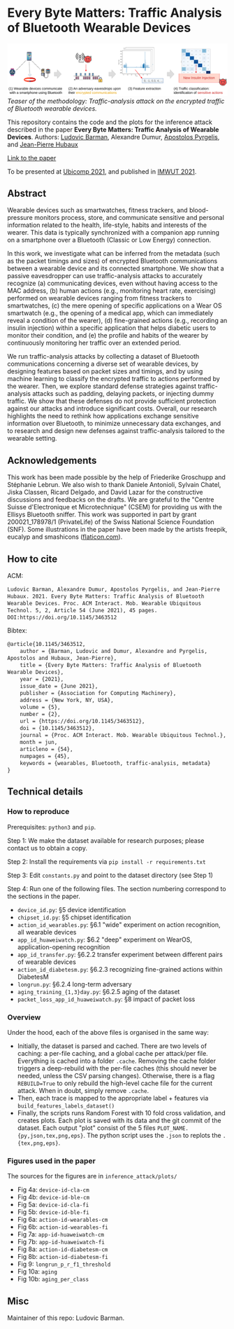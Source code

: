 # Every Byte Matters: Traffic Analysis of Bluetooth Wearable Devices

![Methodology Teaser](highlight.png)
_Teaser of the methodology: Traffic-analysis attack on the encrypted traffic of Bluetooth wearable devices._

This repository contains the code and the plots for the inference attack described in the paper **Every Byte Matters: Traffic Analysis of Wearable Devices**.
Authors: [Ludovic Barman](https://people.epfl.ch/ludovic.barman), Alexandre Dumur, [Apostolos Pyrgelis](https://people.epfl.ch/apostolos.pyrgelis), and [Jean-Pierre Hubaux](https://people.epfl.ch/jean-pierre.hubaux)

[Link to the paper](every_byte_matters_traffic_analysis_wearable_devices.pdf)

To be presented at [Ubicomp 2021](https://www.ubicomp.org/ubicomp2021/), and published in [IMWUT 2021](https://dl.acm.org/doi/10.1145/3463512).

## Abstract

Wearable devices such as smartwatches, fitness trackers, and blood-pressure monitors process, store, and communicate sensitive and personal information related to the health, life-style, habits and interests of the wearer. This data is typically synchronized with a companion app running on a smartphone over a Bluetooth (Classic or Low Energy) connection. 

In this work, we investigate what can be inferred from the metadata (such as the packet timings and sizes) of encrypted Bluetooth communications between a wearable device and its connected smartphone. We show that a passive eavesdropper can use traffic-analysis attacks to accurately recognize (a) communicating devices, even without having access to the MAC address, (b) human actions (e.g., monitoring heart rate, exercising) performed on wearable devices ranging from fitness trackers to smartwatches, (c) the mere opening of specific applications on a Wear OS smartwatch (e.g., the opening of a medical app, which can immediately reveal a condition of the wearer), (d) fine-grained actions (e.g., recording an insulin injection) within a specific application that helps diabetic users to monitor their condition, and (e) the profile and habits of the wearer by continuously monitoring her traffic over an extended period.

We run traffic-analysis attacks by collecting a dataset of Bluetooth communications concerning a diverse set of wearable devices, by designing features based on packet sizes and timings, and by using machine learning to classify the encrypted traffic to actions performed by the wearer. Then, we explore standard defense strategies against traffic-analysis attacks such as padding, delaying packets, or injecting dummy traffic. We show that these defenses do not provide sufficient protection against our attacks and introduce significant costs. Overall, our research highlights the need to rethink how applications exchange sensitive information over Bluetooth, to minimize unnecessary data exchanges, and to research and design new defenses against traffic-analysis tailored to the wearable setting.

## Acknowledgements

This work has been made possible by the help of Friederike Groschupp and Stéphanie Lebrun.
We also wish to thank Daniele Antonioli, Sylvain Chatel, Jiska Classen, Ricard Delgado, and David Lazar for the constructive discussions and feedbacks on the drafts.
We are grateful to the "Centre Suisse d'Electronique et Microtechnique" (CSEM) for providing us with the Ellisys Bluetooth sniffer.
This work was supported in part by grant 200021\_178978/1 (PrivateLife) of the Swiss National Science Foundation (SNF).
Some illustrations in the paper have been made by the artists freepik, eucalyp and smashicons ([flaticon.com](https://flaticon.com)).

## How to cite

ACM:
```
Ludovic Barman, Alexandre Dumur, Apostolos Pyrgelis, and Jean-Pierre Hubaux. 2021. Every Byte Matters: Traffic Analysis of Bluetooth Wearable Devices. Proc. ACM Interact. Mob. Wearable Ubiquitous Technol. 5, 2, Article 54 (June 2021), 45 pages. DOI:https://doi.org/10.1145/3463512
```

Bibtex:
```
@article{10.1145/3463512,
	author = {Barman, Ludovic and Dumur, Alexandre and Pyrgelis, Apostolos and Hubaux, Jean-Pierre},
	title = {Every Byte Matters: Traffic Analysis of Bluetooth Wearable Devices},
	year = {2021},
	issue_date = {June 2021},
	publisher = {Association for Computing Machinery},
	address = {New York, NY, USA},
	volume = {5},
	number = {2},
	url = {https://doi.org/10.1145/3463512},
	doi = {10.1145/3463512},
	journal = {Proc. ACM Interact. Mob. Wearable Ubiquitous Technol.},
	month = jun,
	articleno = {54},
	numpages = {45},
	keywords = {wearables, Bluetooth, traffic-analysis, metadata}
}
```

## Technical details

### How to reproduce

Prerequisites: `python3` and `pip`.

Step 1: We make the dataset available for research purposes; please contact us to obtain a copy.

Step 2: Install the requirements via `pip install -r requirements.txt`

Step 3: Edit `constants.py` and point to the dataset directory (see Step 1)

Step 4: Run one of the following files. The section numbering correspond to the sections in the paper.

- `device_id.py`: §5 device identification
- `chipset_id.py`: §5 chipset identification
- `action_id_wearables.py`: §6.1 "wide" experiment on action recognition, all wearable devices
- `app_id_huaweiwatch.py`: $6.2 "deep" experiment on WearOS, application-opening recognition
- `app_id_transfer.py`: §6.2.2 transfer experiment between different pairs of wearable devices
- `action_id_diabetesm.py`: §6.2.3 recognizing fine-grained actions within DiabetesM
- `longrun.py`: §6.2.4 long-term adversary
- `aging_training_{1,3}day.py`: §6.2.5 aging of the dataset
- `packet_loss_app_id_huaweiwatch.py`: §8 impact of packet loss

### Overview

Under the hood, each of the above files is organised in the same way:

- Initially, the dataset is parsed and cached. There are two levels of caching: a per-file caching, and a global cache per attack/per file. Everything is cached into a folder `.cache`. Removing the cache folder triggers a deep-rebuild with the per-file caches (this should never be needed, unless the CSV parsing changes). Otherwise, there is a flag `REBUILD=True` to only rebuild the high-level cache file for the current attack. When in doubt, simply remove `.cache`.
- Then, each trace is mapped to the appropriate label + features via `build_features_labels_dataset()` 
- Finally, the scripts runs Random Forest with 10 fold cross validation, and creates plots. Each plot is saved with its data and the git commit of the dataset. Each output "plot" consist of the 5 files `PLOT_NAME.{py,json,tex,png,eps}`. The python script uses the `.json` to replots the `.{tex,png,eps}`.

### Figures used in the paper

The sources for the figures are in `inference_attack/plots/`

- Fig 4a: `device-id-cla-cm`
- Fig 4b: `device-id-ble-cm`
- Fig 5a: `device-id-cla-fi`
- Fig 5b: `device-id-ble-fi`
- Fig 6a: `action-id-wearables-cm`
- Fig 6b: `action-id-wearables-fi`
- Fig 7a: `app-id-huaweiwatch-cm`
- Fig 7b: `app-id-huaweiwatch-fi`
- Fig 8a: `action-id-diabetesm-cm`
- Fig 8b: `action-id-diabetesm-fi`
- Fig 9: `longrun_p_r_f1_threshold`
- Fig 10a: `aging`
- Fig 10b: `aging_per_class`

## Misc

Maintainer of this repo: Ludovic Barman.
